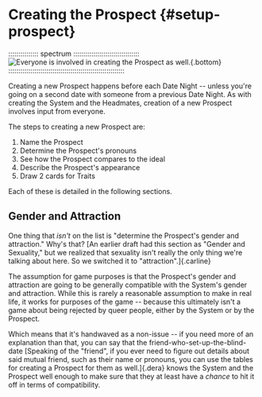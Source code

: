 # Creating the Prospect {#setup-prospect}

::::::::::::::: spectrum :::::::::::::::::::::::::::::::::
![Everyone is involved in creating the Prospect as well.](art/spectrum/selfies.jpg){.bottom}
::::::::::::::::::::::::::::::::::::::::::::::::::::::::::

Creating a new Prospect happens before each Date Night -- unless you're going
on a second date with someone from a previous Date Night.
As with creating the System and the Headmates, creation of a new Prospect
involves input from everyone.

The steps to creating a new Prospect are:

1. Name the Prospect
2. Determine the Prospect's pronouns
3. See how the Prospect compares to the ideal
4. Describe the Prospect's appearance
5. Draw 2 cards for Traits

Each of these is detailed in the following sections.

## Gender and Attraction

One thing that *isn't* on the list is "determine the Prospect's gender
and attraction." Why's that?
[An earlier draft had this section as "Gender and Sexuality," but we realized
that sexuality isn't really the only thing we're talking about here. So 
we switched it to "attraction".]{.carline}

The assumption for game purposes is that the Prospect's gender and attraction
are going to be generally compatible with the System's gender and attraction.
While this is rarely a reasonable assumption to make in real life, it works
for purposes of the game -- because this ultimately isn't a game about being 
rejected by queer people, either by the System or by the Prospect.

Which means that it's handwaved as a non-issue -- if you need more of an
explanation than that, you can say that the friend-who-set-up-the-blind-date
[Speaking of the "friend", if you ever need to figure out details about said
mutual friend, such as their name or pronouns, you can use the tables for
creating a Prospect for them as well.]{.dera}
knows the System and the Prospect well enough to make sure that they at least
have a *chance* to hit it off in terms of compatibility.

